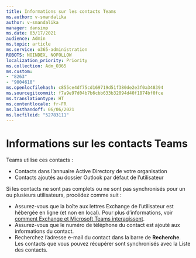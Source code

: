 ```yaml
---
title: Informations sur les contacts Teams
ms.author: v-smandalika
author: v-smandalika
manager: dansimp
ms.date: 03/17/2021
audience: Admin
ms.topic: article
ms.service: o365-administration
ROBOTS: NOINDEX, NOFOLLOW
localization_priority: Priority
ms.collection: Adm_O365
ms.custom:
- "8263"
- "9004610"
ms.openlocfilehash: c855ce4df75cd169719d51f380de2e3f0a348394
ms.sourcegitcommit: f7a9e97d04b7b6cbb633b32094d40f1874bf0fce
ms.translationtype: HT
ms.contentlocale: fr-FR
ms.lasthandoff: 06/06/2021
ms.locfileid: "52783111"
---
```

# <a name="information-about-teams-contacts"></a>Informations sur les contacts Teams

Teams utilise ces contacts :

- Contacts dans l’annuaire Active Directory de votre organisation
- Contacts ajoutés au dossier Outlook par défaut de l’utilisateur

Si les contacts ne sont pas complets ou ne sont pas synchronisés pour un ou plusieurs utilisateurs, procédez comme suit :

- Assurez-vous que la boîte aux lettres Exchange de l’utilisateur est hébergée en ligne (et non en local). Pour plus d’informations, voir [comment Exchange et Microsoft Teams interagissent](/microsoftteams/exchange-teams-interact).
- Assurez-vous que le numéro de téléphone du contact est ajouté aux informations du contact.
- Recherchez l’adresse e-mail du contact dans la barre de **Recherche**. Les contacts que vous pouvez récupérer sont synchronisés avec la Liste des contacts.


